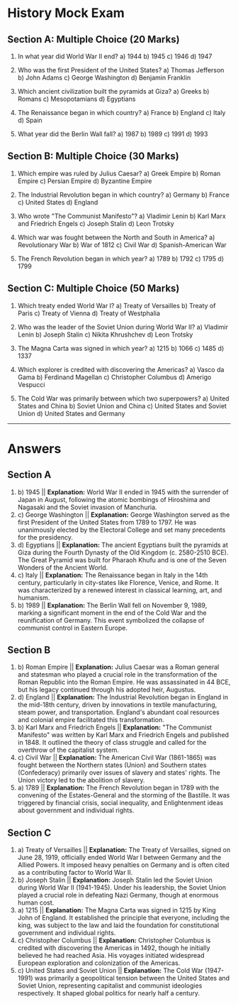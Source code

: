 # History Mock Exam

## Section A: Multiple Choice (20 Marks)

1.  In what year did World War II end?
    a) 1944
    b) 1945
    c) 1946
    d) 1947

2.  Who was the first President of the United States?
    a) Thomas Jefferson
    b) John Adams
    c) George Washington
    d) Benjamin Franklin

3.  Which ancient civilization built the pyramids at Giza?
    a) Greeks
    b) Romans
    c) Mesopotamians
    d) Egyptians

4.  The Renaissance began in which country?
    a) France
    b) England
    c) Italy
    d) Spain

5.  What year did the Berlin Wall fall?
    a) 1987
    b) 1989
    c) 1991
    d) 1993

## Section B: Multiple Choice (30 Marks)

1.  Which empire was ruled by Julius Caesar?
    a) Greek Empire
    b) Roman Empire
    c) Persian Empire
    d) Byzantine Empire

2.  The Industrial Revolution began in which country?
    a) Germany
    b) France
    c) United States
    d) England

3.  Who wrote "The Communist Manifesto"?
    a) Vladimir Lenin
    b) Karl Marx and Friedrich Engels
    c) Joseph Stalin
    d) Leon Trotsky

4.  Which war was fought between the North and South in America?
    a) Revolutionary War
    b) War of 1812
    c) Civil War
    d) Spanish-American War

5.  The French Revolution began in which year?
    a) 1789
    b) 1792
    c) 1795
    d) 1799

## Section C: Multiple Choice (50 Marks)

1.  Which treaty ended World War I?
    a) Treaty of Versailles
    b) Treaty of Paris
    c) Treaty of Vienna
    d) Treaty of Westphalia

2.  Who was the leader of the Soviet Union during World War II?
    a) Vladimir Lenin
    b) Joseph Stalin
    c) Nikita Khrushchev
    d) Leon Trotsky

3.  The Magna Carta was signed in which year?
    a) 1215
    b) 1066
    c) 1485
    d) 1337

4.  Which explorer is credited with discovering the Americas?
    a) Vasco da Gama
    b) Ferdinand Magellan
    c) Christopher Columbus
    d) Amerigo Vespucci

5.  The Cold War was primarily between which two superpowers?
    a) United States and China
    b) Soviet Union and China
    c) United States and Soviet Union
    d) United States and Germany

---

# Answers

## Section A

1.  b) 1945 || **Explanation:** World War II ended in 1945 with the surrender of Japan in August, following the atomic bombings of Hiroshima and Nagasaki and the Soviet invasion of Manchuria.
2.  c) George Washington || **Explanation:** George Washington served as the first President of the United States from 1789 to 1797. He was unanimously elected by the Electoral College and set many precedents for the presidency.
3.  d) Egyptians || **Explanation:** The ancient Egyptians built the pyramids at Giza during the Fourth Dynasty of the Old Kingdom (c. 2580-2510 BCE). The Great Pyramid was built for Pharaoh Khufu and is one of the Seven Wonders of the Ancient World.
4.  c) Italy || **Explanation:** The Renaissance began in Italy in the 14th century, particularly in city-states like Florence, Venice, and Rome. It was characterized by a renewed interest in classical learning, art, and humanism.
5.  b) 1989 || **Explanation:** The Berlin Wall fell on November 9, 1989, marking a significant moment in the end of the Cold War and the reunification of Germany. This event symbolized the collapse of communist control in Eastern Europe.

## Section B

1.  b) Roman Empire || **Explanation:** Julius Caesar was a Roman general and statesman who played a crucial role in the transformation of the Roman Republic into the Roman Empire. He was assassinated in 44 BCE, but his legacy continued through his adopted heir, Augustus.
2.  d) England || **Explanation:** The Industrial Revolution began in England in the mid-18th century, driven by innovations in textile manufacturing, steam power, and transportation. England's abundant coal resources and colonial empire facilitated this transformation.
3.  b) Karl Marx and Friedrich Engels || **Explanation:** "The Communist Manifesto" was written by Karl Marx and Friedrich Engels and published in 1848. It outlined the theory of class struggle and called for the overthrow of the capitalist system.
4.  c) Civil War || **Explanation:** The American Civil War (1861-1865) was fought between the Northern states (Union) and Southern states (Confederacy) primarily over issues of slavery and states' rights. The Union victory led to the abolition of slavery.
5.  a) 1789 || **Explanation:** The French Revolution began in 1789 with the convening of the Estates-General and the storming of the Bastille. It was triggered by financial crisis, social inequality, and Enlightenment ideas about government and individual rights.

## Section C

1.  a) Treaty of Versailles || **Explanation:** The Treaty of Versailles, signed on June 28, 1919, officially ended World War I between Germany and the Allied Powers. It imposed heavy penalties on Germany and is often cited as a contributing factor to World War II.
2.  b) Joseph Stalin || **Explanation:** Joseph Stalin led the Soviet Union during World War II (1941-1945). Under his leadership, the Soviet Union played a crucial role in defeating Nazi Germany, though at enormous human cost.
3.  a) 1215 || **Explanation:** The Magna Carta was signed in 1215 by King John of England. It established the principle that everyone, including the king, was subject to the law and laid the foundation for constitutional government and individual rights.
4.  c) Christopher Columbus || **Explanation:** Christopher Columbus is credited with discovering the Americas in 1492, though he initially believed he had reached Asia. His voyages initiated widespread European exploration and colonization of the Americas.
5.  c) United States and Soviet Union || **Explanation:** The Cold War (1947-1991) was primarily a geopolitical tension between the United States and Soviet Union, representing capitalist and communist ideologies respectively. It shaped global politics for nearly half a century.
